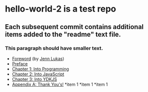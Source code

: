 # hello-world-2 is a test repo
## Each subsequent commit contains additional items added to the "readme" text file.
### This paragraph should have smaller text.

* [Foreword](foreword.md) (by [Jenn Lukas](http://jennlukas.com))
* [Preface](../preface.md)
* [Chapter 1: Into Programming](ch1.md)
* [Chapter 2: Into JavaScript](ch2.md)
* [Chapter 3: Into YDKJS](ch3.md)
* [Appendix A: Thank You's!](apA.md)
*item 1
*item 1
*item 1
